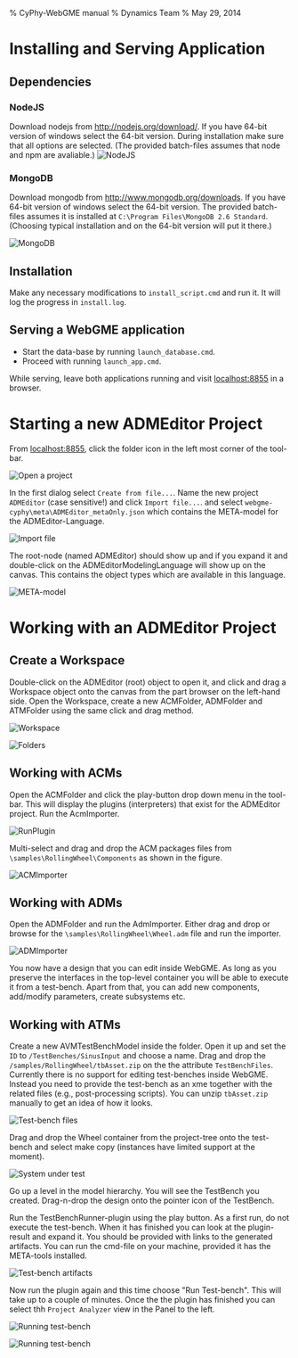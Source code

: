% CyPhy-WebGME manual
% Dynamics Team
% May 29, 2014

# Installing and Serving Application #
## Dependencies ##
### NodeJS ###
Download nodejs from http://nodejs.org/download/. If you have 64-bit version of windows select the 64-bit version. During installation make sure that all options are selected. (The provided batch-files assumes that node and npm are avaliable.)
![NodeJS](images/NodeOptions.PNG "NodeJS")

### MongoDB ###
Download mongodb from http://www.mongodb.org/downloads. If you have 64-bit version of windows select the 64-bit version. The provided batch-files assumes it is installed at `C:\Program Files\MongoDB 2.6 Standard`. (Choosing typical installation and on the 64-bit version will put it there.)

![MongoDB](images/MongoDB.PNG "MongoDB")

## Installation ##
Make any necessary modifications to `install_script.cmd` and run it. It will log the progress in `install.log`.

## Serving a WebGME application ##
 - Start the data-base by running `launch_database.cmd`. 
 - Proceed with running `launch_app.cmd`.

While serving, leave both applications running and visit [localhost:8855](http://localhost:8855) in a browser.

# Starting a new ADMEditor Project #
From [localhost:8855](http://localhost:8855), click the folder icon in the left most corner of the tool-bar.

![Open a project](images/CreateProject.PNG "Open/Create a project")

In the first dialog select `Create from file...`. Name the new project `ADMEditor` (case sensitive!) and click `Import file...`. and select `webgme-cyphy\meta\ADMEditor_metaOnly.json` which contains the META-model for the ADMEditor-Language.

![Import file](images/CreateProject1.PNG "Import file")

The root-node (named ADMEditor) should show up and if you expand it and double-click on the ADMEditorModelingLanguage will show up on the canvas. This contains the object types which are available in this language.

![META-model](images/CreateProject3.PNG "META-model")

# Working with an ADMEditor Project #

## Create a Workspace ##

Double-click on the ADMEditor (root) object to open it, and click and drag a Workspace object onto the canvas from the part browser on the left-hand side. Open the Workspace, create a new ACMFolder, ADMFolder and ATMFolder using the same click and drag method.

![Workspace](images/CreateWorkspace.PNG "Workspace")

![Folders](images/ADMEditor2.PNG "Folders")

## Working with ACMs ##

Open the ACMFolder and click the play-button drop down menu in the tool-bar. This will display the plugins (interpreters) that exist for the ADMEditor project. Run the AcmImporter. 

![RunPlugin](images/RunPlugin.PNG "RunPlugin")

Multi-select and drag and drop the ACM packages files from `\samples\RollingWheel\Components` as shown in the figure.

![ACMImporter](images/ACMImporter.PNG "ACMImporter")

## Working with ADMs ##
Open the ADMFolder and run the AdmImporter. Either drag and drop or browse for the `\samples\RollingWheel\Wheel.adm` file and run the importer.

![ADMImporter](images/AdmImporter.PNG "ADMImporter")

You now have a design that you can edit inside WebGME. As long as you preserve the interfaces in the top-level container you will be able to execute it from a test-bench. Apart from that, you can add new components, add/modify parameters, create subsystems etc.

## Working with ATMs ##
Create a new AVMTestBenchModel inside the folder. Open it up and set the `ID` to `/TestBenches/SinusInput` and choose a name. Drag and drop the `/samples/RollingWheel/tbAsset.zip` on the the attribute `TestBenchFiles`. Currently there is no support for editing test-benches inside WebGME. Instead you need to provide the test-bench as an xme together with the related files (e.g., post-processing scripts). You can unzip `tbAsset.zip` manually to get an idea of how it looks.

![Test-bench files](images/TestBench1.png "TestBenchFiles")

Drag and drop the Wheel container from the project-tree onto the test-bench and select make copy (instances have limited support at the moment).

![System under test](images/TestBench2.png "SystemUnderTest")

Go up a level in the model hierarchy. You will see the TestBench you created. Drag-n-drop the design onto the pointer icon of the TestBench.

Run the TestBenchRunner-plugin using the play button. As a first run, do not execute the test-bench. When it has finished you can look at the plugin-result and expand it. You should be provided with links to the generated artifacts. You can run the cmd-file on your machine, provided it has the META-tools installed.

![Test-bench artifacts](images/TestBench4.png "TestBenchArtifacts")

Now run the plugin again and this time choose "Run Test-bench". This will take up to a couple of minutes. Once the the plugin has finished you can select thh `Project Analyzer` view in the Panel to the left. 

![Running test-bench](images/TestBench3.png "RunningTestBench")

![Running test-bench](images/TestBench5.png "RunningTestBench")
